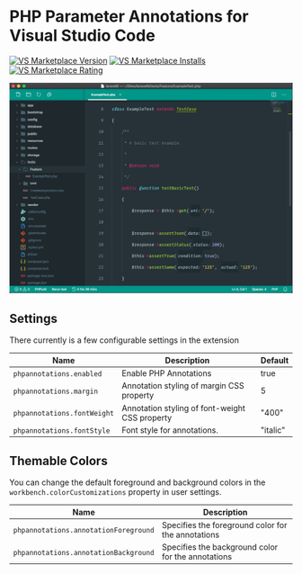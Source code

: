 # PHP Parameter Annotations for Visual Studio Code

[![VS Marketplace Version](https://vsmarketplacebadge.apphb.com/version-short/BobbyZrncev.intellij-parameter-hints.svg)](https://marketplace.visualstudio.com/items?itemName=BobbyZrncev.intellij-parameter-hints)
[![VS Marketplace Installs](https://vsmarketplacebadge.apphb.com/installs-short/BobbyZrncev.intellij-parameter-hints.svg)](https://marketplace.visualstudio.com/items?itemName=BobbyZrncev.intellij-parameter-hints)
[![VS Marketplace Rating](https://vsmarketplacebadge.apphb.com/rating-short/BobbyZrncev.intellij-parameter-hints.svg)](https://marketplace.visualstudio.com/items?itemName=BobbyZrncev.intellij-parameter-hints)

![vscode screenshot](vscode.png)

## Settings

There currently is a few configurable settings in the extension

| Name | Description | Default |
|-------|------------|---------|
| `phpannotations.enabled`  | Enable PHP Annotations | true |
| `phpannotations.margin` | Annotation styling of margin CSS property | 5 |
| `phpannotations.fontWeight` | Annotation styling of font-weight CSS property | "400" |
| `phpannotations.fontStyle` | Font style for annotations. | "italic" |

## Themable Colors

You can change the default foreground and background colors in the `workbench.colorCustomizations` property in user settings.

| Name | Description |
|------|-------------|
| `phpannotations.annotationForeground` | Specifies the foreground color for the annotations |
| `phpannotations.annotationBackground` | Specifies the background color for the annotations |
